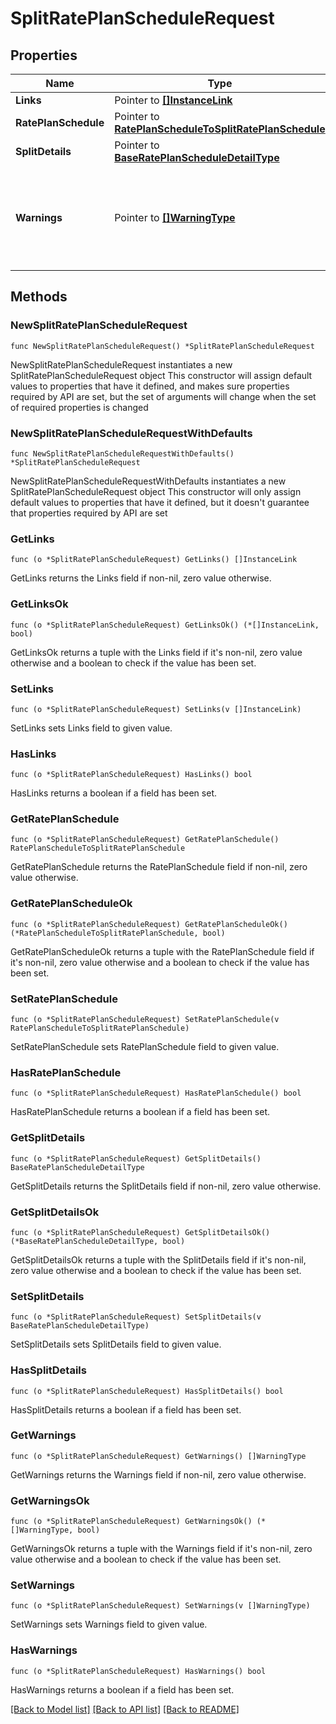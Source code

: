 # SplitRatePlanScheduleRequest

## Properties

Name | Type | Description | Notes
------------ | ------------- | ------------- | -------------
**Links** | Pointer to [**[]InstanceLink**](InstanceLink.md) |  | [optional] 
**RatePlanSchedule** | Pointer to [**RatePlanScheduleToSplitRatePlanSchedule**](RatePlanScheduleToSplitRatePlanSchedule.md) |  | [optional] 
**SplitDetails** | Pointer to [**BaseRatePlanScheduleDetailType**](BaseRatePlanScheduleDetailType.md) |  | [optional] 
**Warnings** | Pointer to [**[]WarningType**](WarningType.md) | Used in conjunction with the Success element to define a business error. | [optional] 

## Methods

### NewSplitRatePlanScheduleRequest

`func NewSplitRatePlanScheduleRequest() *SplitRatePlanScheduleRequest`

NewSplitRatePlanScheduleRequest instantiates a new SplitRatePlanScheduleRequest object
This constructor will assign default values to properties that have it defined,
and makes sure properties required by API are set, but the set of arguments
will change when the set of required properties is changed

### NewSplitRatePlanScheduleRequestWithDefaults

`func NewSplitRatePlanScheduleRequestWithDefaults() *SplitRatePlanScheduleRequest`

NewSplitRatePlanScheduleRequestWithDefaults instantiates a new SplitRatePlanScheduleRequest object
This constructor will only assign default values to properties that have it defined,
but it doesn't guarantee that properties required by API are set

### GetLinks

`func (o *SplitRatePlanScheduleRequest) GetLinks() []InstanceLink`

GetLinks returns the Links field if non-nil, zero value otherwise.

### GetLinksOk

`func (o *SplitRatePlanScheduleRequest) GetLinksOk() (*[]InstanceLink, bool)`

GetLinksOk returns a tuple with the Links field if it's non-nil, zero value otherwise
and a boolean to check if the value has been set.

### SetLinks

`func (o *SplitRatePlanScheduleRequest) SetLinks(v []InstanceLink)`

SetLinks sets Links field to given value.

### HasLinks

`func (o *SplitRatePlanScheduleRequest) HasLinks() bool`

HasLinks returns a boolean if a field has been set.

### GetRatePlanSchedule

`func (o *SplitRatePlanScheduleRequest) GetRatePlanSchedule() RatePlanScheduleToSplitRatePlanSchedule`

GetRatePlanSchedule returns the RatePlanSchedule field if non-nil, zero value otherwise.

### GetRatePlanScheduleOk

`func (o *SplitRatePlanScheduleRequest) GetRatePlanScheduleOk() (*RatePlanScheduleToSplitRatePlanSchedule, bool)`

GetRatePlanScheduleOk returns a tuple with the RatePlanSchedule field if it's non-nil, zero value otherwise
and a boolean to check if the value has been set.

### SetRatePlanSchedule

`func (o *SplitRatePlanScheduleRequest) SetRatePlanSchedule(v RatePlanScheduleToSplitRatePlanSchedule)`

SetRatePlanSchedule sets RatePlanSchedule field to given value.

### HasRatePlanSchedule

`func (o *SplitRatePlanScheduleRequest) HasRatePlanSchedule() bool`

HasRatePlanSchedule returns a boolean if a field has been set.

### GetSplitDetails

`func (o *SplitRatePlanScheduleRequest) GetSplitDetails() BaseRatePlanScheduleDetailType`

GetSplitDetails returns the SplitDetails field if non-nil, zero value otherwise.

### GetSplitDetailsOk

`func (o *SplitRatePlanScheduleRequest) GetSplitDetailsOk() (*BaseRatePlanScheduleDetailType, bool)`

GetSplitDetailsOk returns a tuple with the SplitDetails field if it's non-nil, zero value otherwise
and a boolean to check if the value has been set.

### SetSplitDetails

`func (o *SplitRatePlanScheduleRequest) SetSplitDetails(v BaseRatePlanScheduleDetailType)`

SetSplitDetails sets SplitDetails field to given value.

### HasSplitDetails

`func (o *SplitRatePlanScheduleRequest) HasSplitDetails() bool`

HasSplitDetails returns a boolean if a field has been set.

### GetWarnings

`func (o *SplitRatePlanScheduleRequest) GetWarnings() []WarningType`

GetWarnings returns the Warnings field if non-nil, zero value otherwise.

### GetWarningsOk

`func (o *SplitRatePlanScheduleRequest) GetWarningsOk() (*[]WarningType, bool)`

GetWarningsOk returns a tuple with the Warnings field if it's non-nil, zero value otherwise
and a boolean to check if the value has been set.

### SetWarnings

`func (o *SplitRatePlanScheduleRequest) SetWarnings(v []WarningType)`

SetWarnings sets Warnings field to given value.

### HasWarnings

`func (o *SplitRatePlanScheduleRequest) HasWarnings() bool`

HasWarnings returns a boolean if a field has been set.


[[Back to Model list]](../README.md#documentation-for-models) [[Back to API list]](../README.md#documentation-for-api-endpoints) [[Back to README]](../README.md)


